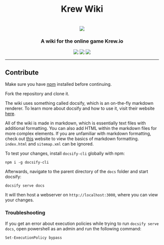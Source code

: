 <h1 align="center">Krew Wiki</h1>

<h1 align="center">
    <img src="https://raw.githubusercontent.com/Krew-io/krew-wiki/master/docs/assets/img/logo.png" align="center"/>
</h1>

<h3 align="center">A wiki for the online game Krew.io</h3>

<p align="center">
    <img src="https://img.shields.io/github/contributors/Krew-io/krew-wiki?style=for-the-badge&color=f26248">
    <img src="https://img.shields.io/github/last-commit/Krew-io/krew-wiki?style=for-the-badge&color=f26248">
    <img src="https://img.shields.io/website?style=for-the-badge&down_color=ff4b3b&down_message=offline&up_color=90de31&up_message=online&url=https%3A%2F%2Fwiki.krew.io">
</p>

---

## Contribute
Make sure you have [npm](https://www.npmjs.com/get-npm) installed before continuing.

Fork the repository and clone it.

The wiki uses something called docsify, which is an on-the-fly markdown renderer. To learn more about docsify and how to use it, visit their website [here](https://docsify.js.org/#/).

All of the wiki is made in markdown, which is essentially text files with additional formatting. You can also add HTML within the markdown files for more complex elements. If you are unfamiliar with markdown formatting, check out [this](https://www.markdownguide.org/cheat-sheet/) website to view the basics of markdown formatting. `index.html` and `sitemap.xml` can be ignored.

To test your changes, install `docsify-cli` globally with npm:
```
npm i -g docsify-cli
```

Afterwards, navigate to the parent directory of the `docs` folder and start docsify:
```
docsify serve docs
```

It will then host a webserver on `http://localhost:3000`, where you can view your changes.

### Troubleshooting

If you get an error about execution policies while trying to run `docsify serve docs`, open powershell as an admin and run the following command:
```
Set-ExecutionPolicy bypass
```
